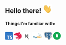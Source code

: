 ## Hello there! <img src="https://raw.githubusercontent.com/ABSphreak/ABSphreak/master/gifs/Hi.gif" width="30">

#### Things I'm familiar with:

<p float="left">
<img height="25" src="./images/typescript.png" alt="TypeScript" title="TypeScript" />
<img height="25" src="./images/nest.png" alt="NestJS" title="NestJS" />
<img height="25" src="./images/next.png" alt="NextJS" title="NextJS" />
<img height="25" src="./images/mysql.png" alt="MySQL" title="MySQL" />
<img height="25" src="./images/postgres.png" alt="PostgreSQL" title="PostgreSQL" />
<img height="25" src="./images/mongodb.png" alt="MongoDB" title="MongoDB" />
</p>
